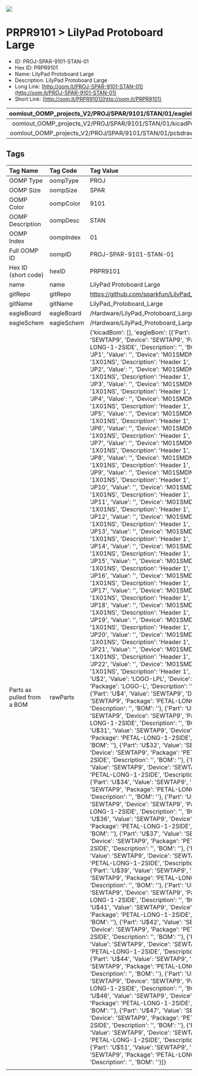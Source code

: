 


  
![][im]
# PRPR9101 > LilyPad Protoboard Large

- ID: PROJ-SPAR-9101-STAN-01
- Hex ID: PRPR9101
- Name: LilyPad Protoboard Large
- Description: LilyPad Protoboard Large
- Long Link: [http://oom.lt/PROJ-SPAR-9101-STAN-01](http://oom.lt/PROJ-SPAR-9101-STAN-01)
- Short Link: [http://oom.lt/PRPR9101](http://oom.lt/PRPR9101)
  

|oomlout_OOMP_projects_V2/PROJ/SPAR/9101/STAN/01/eagleImage.png|oomlout_OOMP_projects_V2/PROJ/SPAR/9101/STAN/01/eagleSchemImage.png|oomlout_OOMP_projects_V2/PROJ/SPAR/9101/STAN/01/kicadPcb3dFront.png|oomlout_OOMP_projects_V2/PROJ/SPAR/9101/STAN/01/kicadPcb3dBack.png|
| :---: | :---: | :---: | :---: |
|oomlout_OOMP_projects_V2/PROJ/SPAR/9101/STAN/01/kicadPcb3d.png|oomlout_OOMP_projects_V2/PROJ/SPAR/9101/STAN/01/bomBack.png|oomlout_OOMP_projects_V2/PROJ/SPAR/9101/STAN/01/bomFront.png|oomlout_OOMP_projects_V2/PROJ/SPAR/9101/STAN/01/pcbdraw.svg|
|oomlout_OOMP_projects_V2/PROJ/SPAR/9101/STAN/01/pcbdrawBack.svg||||

## Tags
  

|Tag Name|Tag Code|Tag Value|
| :--- | :--- | :--- |
|OOMP Type|oompType|PROJ|
|OOMP Size|oompSize|SPAR|
|OOMP Color|oompColor|9101|
|OOMP Description|oompDesc|STAN|
|OOMP Index|oompIndex|01|
|Full OOMP ID|oompID|PROJ-SPAR-9101-STAN-01|
|Hex ID (short code)|hexID|PRPR9101|
|name|name|LilyPad Protoboard Large|
|gitRepo|gitRepo|https://github.com/sparkfun/LilyPad_Protoboard_Large|
|gitName|gitName|LilyPad_Protoboard_Large|
|eagleBoard|eagleBoard|/Hardware/LilyPad_Protoboard_Large.brd|
|eagleSchem|eagleSchem|/Hardware/LilyPad_Protoboard_Large.sch|
|Parts as pulled from a BOM|rawParts|{'kicadBom': [], 'eagleBom': [{'Part': 'GND', 'Value': 'SEWTAP9', 'Device': 'SEWTAP9', 'Package': 'PETAL-LONG-1-2SIDE', 'Description': '', 'BOM': ''}, {'Part': 'JP1', 'Value': '', 'Device': 'M01SMDNS', 'Package': '1X01NS', 'Description': 'Header 1', 'BOM': ''}, {'Part': 'JP2', 'Value': '', 'Device': 'M01SMDNS', 'Package': '1X01NS', 'Description': 'Header 1', 'BOM': ''}, {'Part': 'JP3', 'Value': '', 'Device': 'M01SMDNS', 'Package': '1X01NS', 'Description': 'Header 1', 'BOM': ''}, {'Part': 'JP4', 'Value': '', 'Device': 'M01SMDNS', 'Package': '1X01NS', 'Description': 'Header 1', 'BOM': ''}, {'Part': 'JP5', 'Value': '', 'Device': 'M01SMDNS', 'Package': '1X01NS', 'Description': 'Header 1', 'BOM': ''}, {'Part': 'JP6', 'Value': '', 'Device': 'M01SMDNS', 'Package': '1X01NS', 'Description': 'Header 1', 'BOM': ''}, {'Part': 'JP7', 'Value': '', 'Device': 'M01SMDNS', 'Package': '1X01NS', 'Description': 'Header 1', 'BOM': ''}, {'Part': 'JP8', 'Value': '', 'Device': 'M01SMDNS', 'Package': '1X01NS', 'Description': 'Header 1', 'BOM': ''}, {'Part': 'JP9', 'Value': '', 'Device': 'M01SMDNS', 'Package': '1X01NS', 'Description': 'Header 1', 'BOM': ''}, {'Part': 'JP10', 'Value': '', 'Device': 'M01SMDNS', 'Package': '1X01NS', 'Description': 'Header 1', 'BOM': ''}, {'Part': 'JP11', 'Value': '', 'Device': 'M01SMDNS', 'Package': '1X01NS', 'Description': 'Header 1', 'BOM': ''}, {'Part': 'JP12', 'Value': '', 'Device': 'M01SMDNS', 'Package': '1X01NS', 'Description': 'Header 1', 'BOM': ''}, {'Part': 'JP13', 'Value': '', 'Device': 'M01SMDNS', 'Package': '1X01NS', 'Description': 'Header 1', 'BOM': ''}, {'Part': 'JP14', 'Value': '', 'Device': 'M01SMDNS', 'Package': '1X01NS', 'Description': 'Header 1', 'BOM': ''}, {'Part': 'JP15', 'Value': '', 'Device': 'M01SMDNS', 'Package': '1X01NS', 'Description': 'Header 1', 'BOM': ''}, {'Part': 'JP16', 'Value': '', 'Device': 'M01SMDNS', 'Package': '1X01NS', 'Description': 'Header 1', 'BOM': ''}, {'Part': 'JP17', 'Value': '', 'Device': 'M01SMDNS', 'Package': '1X01NS', 'Description': 'Header 1', 'BOM': ''}, {'Part': 'JP18', 'Value': '', 'Device': 'M01SMDNS', 'Package': '1X01NS', 'Description': 'Header 1', 'BOM': ''}, {'Part': 'JP19', 'Value': '', 'Device': 'M01SMDNS', 'Package': '1X01NS', 'Description': 'Header 1', 'BOM': ''}, {'Part': 'JP20', 'Value': '', 'Device': 'M01SMDNS', 'Package': '1X01NS', 'Description': 'Header 1', 'BOM': ''}, {'Part': 'JP21', 'Value': '', 'Device': 'M01SMDNS', 'Package': '1X01NS', 'Description': 'Header 1', 'BOM': ''}, {'Part': 'JP22', 'Value': '', 'Device': 'M01SMDNS', 'Package': '1X01NS', 'Description': 'Header 1', 'BOM': ''}, {'Part': 'U$2', 'Value': 'LOGO-LPL', 'Device': 'LOGO-LPL', 'Package': 'LOGO-L', 'Description': '', 'BOM': ''}, {'Part': 'U$4', 'Value': 'SEWTAP9', 'Device': 'SEWTAP9', 'Package': 'PETAL-LONG-1-2SIDE', 'Description': '', 'BOM': ''}, {'Part': 'U$30', 'Value': 'SEWTAP9', 'Device': 'SEWTAP9', 'Package': 'PETAL-LONG-1-2SIDE', 'Description': '', 'BOM': ''}, {'Part': 'U$31', 'Value': 'SEWTAP9', 'Device': 'SEWTAP9', 'Package': 'PETAL-LONG-1-2SIDE', 'Description': '', 'BOM': ''}, {'Part': 'U$32', 'Value': 'SEWTAP9', 'Device': 'SEWTAP9', 'Package': 'PETAL-LONG-1-2SIDE', 'Description': '', 'BOM': ''}, {'Part': 'U$33', 'Value': 'SEWTAP9', 'Device': 'SEWTAP9', 'Package': 'PETAL-LONG-1-2SIDE', 'Description': '', 'BOM': ''}, {'Part': 'U$34', 'Value': 'SEWTAP9', 'Device': 'SEWTAP9', 'Package': 'PETAL-LONG-1-2SIDE', 'Description': '', 'BOM': ''}, {'Part': 'U$35', 'Value': 'SEWTAP9', 'Device': 'SEWTAP9', 'Package': 'PETAL-LONG-1-2SIDE', 'Description': '', 'BOM': ''}, {'Part': 'U$36', 'Value': 'SEWTAP9', 'Device': 'SEWTAP9', 'Package': 'PETAL-LONG-1-2SIDE', 'Description': '', 'BOM': ''}, {'Part': 'U$37', 'Value': 'SEWTAP9', 'Device': 'SEWTAP9', 'Package': 'PETAL-LONG-1-2SIDE', 'Description': '', 'BOM': ''}, {'Part': 'U$38', 'Value': 'SEWTAP9', 'Device': 'SEWTAP9', 'Package': 'PETAL-LONG-1-2SIDE', 'Description': '', 'BOM': ''}, {'Part': 'U$39', 'Value': 'SEWTAP9', 'Device': 'SEWTAP9', 'Package': 'PETAL-LONG-1-2SIDE', 'Description': '', 'BOM': ''}, {'Part': 'U$40', 'Value': 'SEWTAP9', 'Device': 'SEWTAP9', 'Package': 'PETAL-LONG-1-2SIDE', 'Description': '', 'BOM': ''}, {'Part': 'U$41', 'Value': 'SEWTAP9', 'Device': 'SEWTAP9', 'Package': 'PETAL-LONG-1-2SIDE', 'Description': '', 'BOM': ''}, {'Part': 'U$42', 'Value': 'SEWTAP9', 'Device': 'SEWTAP9', 'Package': 'PETAL-LONG-1-2SIDE', 'Description': '', 'BOM': ''}, {'Part': 'U$43', 'Value': 'SEWTAP9', 'Device': 'SEWTAP9', 'Package': 'PETAL-LONG-1-2SIDE', 'Description': '', 'BOM': ''}, {'Part': 'U$44', 'Value': 'SEWTAP9', 'Device': 'SEWTAP9', 'Package': 'PETAL-LONG-1-2SIDE', 'Description': '', 'BOM': ''}, {'Part': 'U$45', 'Value': 'SEWTAP9', 'Device': 'SEWTAP9', 'Package': 'PETAL-LONG-1-2SIDE', 'Description': '', 'BOM': ''}, {'Part': 'U$46', 'Value': 'SEWTAP9', 'Device': 'SEWTAP9', 'Package': 'PETAL-LONG-1-2SIDE', 'Description': '', 'BOM': ''}, {'Part': 'U$47', 'Value': 'SEWTAP9', 'Device': 'SEWTAP9', 'Package': 'PETAL-LONG-1-2SIDE', 'Description': '', 'BOM': ''}, {'Part': 'U$48', 'Value': 'SEWTAP9', 'Device': 'SEWTAP9', 'Package': 'PETAL-LONG-1-2SIDE', 'Description': '', 'BOM': ''}, {'Part': 'U$51', 'Value': 'SEWTAP9', 'Device': 'SEWTAP9', 'Package': 'PETAL-LONG-1-2SIDE', 'Description': '', 'BOM': ''}]}|
||||



[im]: PROJ/SPAR/9101/STAN/01/kicadPcb3d_450.png
